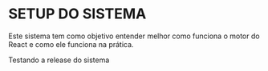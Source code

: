# SETUP DO SISTEMA

Este sistema tem como objetivo entender melhor como funciona o motor do React e como ele funciona na prática.
 
 Testando a release do sistema